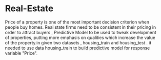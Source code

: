 # Real-Estate

Price of a property is one of the most important decision criterion when people buy
homes. Real state firms need to be consistent in their pricing in order to attract buyers ,
Predictive Model to be used to tweak development of properties, putting more emphasis
on qualities which increase the value of the property.in given two datasets ,
housing_train and housing_test . it needed to use data housing_train to build predictive
model for response variable "Price".
